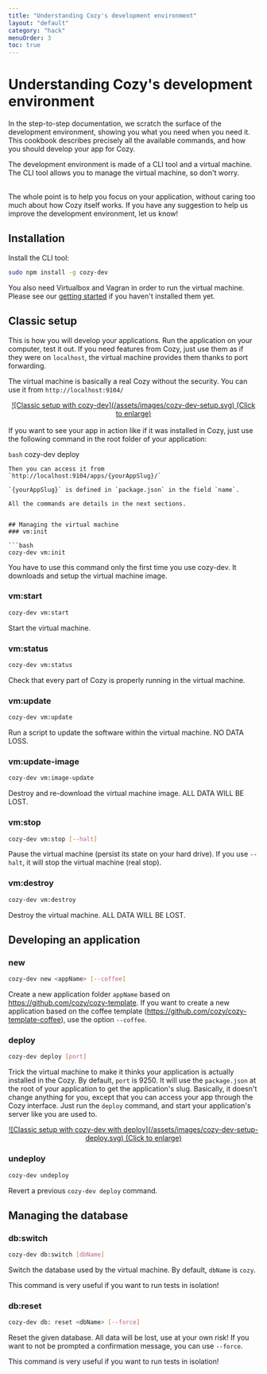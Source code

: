 ```yaml
---
title: "Understanding Cozy's development environment"
layout: "default"
category: "hack"
menuOrder: 3
toc: true
---
```


# Understanding Cozy's development environment

In the step-to-step documentation, we scratch the surface of the development environment, showing you what you need when you need it. This cookbook describes precisely all the available commands, and how you should develop your app for Cozy.

The development environment is made of a CLI tool and a virtual machine. The CLI tool allows you to manage the virtual machine, so don't worry.

<br />
The whole point is to help you focus on your application, without caring too much about how Cozy itself works. If you have any suggestion to help us improve the development environment, let us know!

## Installation
Install the CLI tool:
```bash
sudo npm install -g cozy-dev
```

You also need Virtualbox and Vagran in order to run the virtual machine. Please see our [getting started](/hack/getting-started/setup-environment.html) if you haven't installed them yet.

## Classic setup
This is how you will develop your applications. Run the application on your computer, test it out. If you need features from Cozy, just use them as if they were on `localhost`, the virtual machine provides them thanks to port forwarding.

The virtual machine is basically a real Cozy without the security. You can use it from `http://localhost:9104/`

<center><a href="/assets/images/cozy-dev-setup.svg" target="_blank">
![Classic setup with cozy-dev](/assets/images/cozy-dev-setup.svg)
(Click to enlarge)
</a></center>

<br />
If you want to see your app in action like if it was installed in Cozy, just use the following command in the root folder of your application:

```bash```
cozy-dev deploy
```
Then you can access it from `http://localhost:9104/apps/{yourAppSlug}/`

`{yourAppSlug}` is defined in `package.json` in the field `name`.

All the commands are details in the next sections.


## Managing the virtual machine
### vm:init

```bash
cozy-dev vm:init
```

You have to use this command only the first time you use cozy-dev. It downloads and setup the virtual machine image.

### vm:start

```bash
cozy-dev vm:start
```

Start the virtual machine.

### vm:status

```bash
cozy-dev vm:status
```

Check that every part of Cozy is properly running in the virtual machine.

### vm:update

```bash
cozy-dev vm:update
```

Run a script to update the software within the virtual machine. NO DATA LOSS.

### vm:update-image

```bash
cozy-dev vm:image-update
```

Destroy and re-download the virtual machine image. ALL DATA WILL BE LOST.

### vm:stop

```bash
cozy-dev vm:stop [--halt]
```

Pause the virtual machine (persist its state on your hard drive). If you use `--halt`, it will stop the virtual machine (real stop).

### vm:destroy

```bash
cozy-dev vm:destroy
```

Destroy the virtual machine. ALL DATA WILL BE LOST.


## Developing an application
### new

```bash
cozy-dev new <appName> [--coffee]
```

Create a new application folder `appName` based on https://github.com/cozy/cozy-template.
If you want to create a new application based on the coffee template (https://github.com/cozy/cozy-template-coffee), use the option `--coffee`.

### deploy

```bash
cozy-dev deploy [port]
```

Trick the virtual machine to make it thinks your application is actually installed in the Cozy. By default, `port` is 9250. It will use the `package.json` at the root of your application to get the application's slug.
Basically, it doesn't change anything for you, except that you can access your app through the Cozy interface. Just run the `deploy` command, and start your application's server like you are used to.

<center><a href="/assets/images/cozy-dev-setup-deploy.svg" target="_blank">
![Classic setup with cozy-dev with deploy](/assets/images/cozy-dev-setup-deploy.svg)
(Click to enlarge)
</a></center>


### undeploy

```bash
cozy-dev undeploy
```

Revert a previous `cozy-dev deploy` command.

## Managing the database
### db:switch

```bash
cozy-dev db:switch [dbName]
```

Switch the database used by the virtual machine. By default, `dbName` is `cozy`.

This command is very useful if you want to run tests in isolation!

### db:reset

```bash
cozy-dev db: reset <dbName> [--force]
```

Reset the given database. All data will be lost, use at your own risk! If you want to not be prompted a confirmation message, you can use `--force`.

This command is very useful if you want to run tests in isolation!

